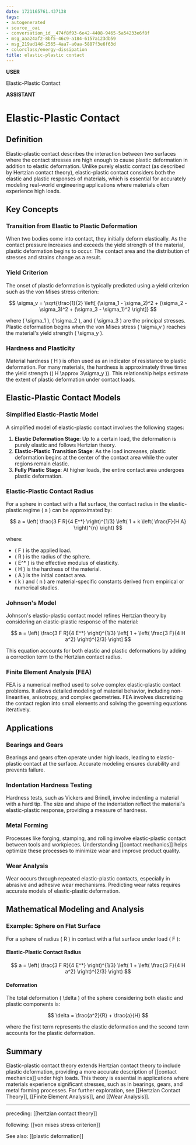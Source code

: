 ```yaml
---
date: 1721165761.437138
tags:
- autogenerated
- source__oai
- conversation_id__474f8f93-6e42-4408-9465-5a54233e6f8f
- msg_aaa24af2-8bf5-46c9-a184-6157a123db59
- msg_219ad14d-2565-4aa7-a0aa-5887f3e6f63d
- colorclass/energy-dissipation
title: elastic-plastic contact
---
```


**USER**

Elastic-Plastic Contact


**ASSISTANT**

# Elastic-Plastic Contact

## Definition

Elastic-plastic contact describes the interaction between two surfaces where the contact stresses are high enough to cause plastic deformation in addition to elastic deformation. Unlike purely elastic contact (as described by Hertzian contact theory), elastic-plastic contact considers both the elastic and plastic responses of materials, which is essential for accurately modeling real-world engineering applications where materials often experience high loads.

## Key Concepts

### Transition from Elastic to Plastic Deformation

When two bodies come into contact, they initially deform elastically. As the contact pressure increases and exceeds the yield strength of the material, plastic deformation begins to occur. The contact area and the distribution of stresses and strains change as a result.

### Yield Criterion

The onset of plastic deformation is typically predicted using a yield criterion such as the von Mises stress criterion:

$$
\sigma_v = \sqrt{\frac{1}{2} \left[ (\sigma_1 - \sigma_2)^2 + (\sigma_2 - \sigma_3)^2 + (\sigma_3 - \sigma_1)^2 \right]}
$$

where \( \sigma_1 \), \( \sigma_2 \), and \( \sigma_3 \) are the principal stresses. Plastic deformation begins when the von Mises stress \( \sigma_v \) reaches the material's yield strength \( \sigma_y \).

### Hardness and Plasticity

Material hardness \( H \) is often used as an indicator of resistance to plastic deformation. For many materials, the hardness is approximately three times the yield strength (\( H \approx 3\sigma_y \)). This relationship helps estimate the extent of plastic deformation under contact loads.

## Elastic-Plastic Contact Models

### Simplified Elastic-Plastic Model

A simplified model of elastic-plastic contact involves the following stages:

1. **Elastic Deformation Stage**: Up to a certain load, the deformation is purely elastic and follows Hertzian theory.
2. **Elastic-Plastic Transition Stage**: As the load increases, plastic deformation begins at the center of the contact area while the outer regions remain elastic.
3. **Fully Plastic Stage**: At higher loads, the entire contact area undergoes plastic deformation.

### Elastic-Plastic Contact Radius

For a sphere in contact with a flat surface, the contact radius in the elastic-plastic regime \( a \) can be approximated by:

$$
a = \left( \frac{3 F R}{4 E^*} \right)^{1/3} \left( 1 + k \left( \frac{F}{H A} \right)^{n} \right)
$$

where:
- \( F \) is the applied load.
- \( R \) is the radius of the sphere.
- \( E^* \) is the effective modulus of elasticity.
- \( H \) is the hardness of the material.
- \( A \) is the initial contact area.
- \( k \) and \( n \) are material-specific constants derived from empirical or numerical studies.

### Johnson's Model

Johnson's elastic-plastic contact model refines Hertzian theory by considering an elastic-plastic response of the material:

$$
a = \left( \frac{3 F R}{4 E^*} \right)^{1/3} \left[ 1 + \left( \frac{3 F}{4 H a^2} \right)^{2/3} \right]
$$

This equation accounts for both elastic and plastic deformations by adding a correction term to the Hertzian contact radius.

### Finite Element Analysis (FEA)

FEA is a numerical method used to solve complex elastic-plastic contact problems. It allows detailed modeling of material behavior, including non-linearities, anisotropy, and complex geometries. FEA involves discretizing the contact region into small elements and solving the governing equations iteratively.

## Applications

### Bearings and Gears

Bearings and gears often operate under high loads, leading to elastic-plastic contact at the surface. Accurate modeling ensures durability and prevents failure.

### Indentation Hardness Testing

Hardness tests, such as Vickers and Brinell, involve indenting a material with a hard tip. The size and shape of the indentation reflect the material's elastic-plastic response, providing a measure of hardness.

### Metal Forming

Processes like forging, stamping, and rolling involve elastic-plastic contact between tools and workpieces. Understanding [[contact mechanics]] helps optimize these processes to minimize wear and improve product quality.

### Wear Analysis

Wear occurs through repeated elastic-plastic contacts, especially in abrasive and adhesive wear mechanisms. Predicting wear rates requires accurate models of elastic-plastic deformation.

## Mathematical Modeling and Analysis

### Example: Sphere on Flat Surface

For a sphere of radius \( R \) in contact with a flat surface under load \( F \):

#### Elastic-Plastic Contact Radius

$$
a = \left( \frac{3 F R}{4 E^*} \right)^{1/3} \left( 1 + \left( \frac{3 F}{4 H a^2} \right)^{2/3} \right)
$$

#### Deformation

The total deformation \( \delta \) of the sphere considering both elastic and plastic components is:

$$
\delta = \frac{a^2}{R} + \frac{a}{H}
$$

where the first term represents the elastic deformation and the second term accounts for the plastic deformation.

## Summary

Elastic-plastic contact theory extends Hertzian contact theory to include plastic deformation, providing a more accurate description of [[contact mechanics]] under high loads. This theory is essential in applications where materials experience significant stresses, such as in bearings, gears, and metal forming processes. For further exploration, see [[Hertzian Contact Theory]], [[Finite Element Analysis]], and [[Wear Analysis]].


---

preceding: [[hertzian contact theory]]  


following: [[von mises stress criterion]]

See also: [[plastic deformation]]